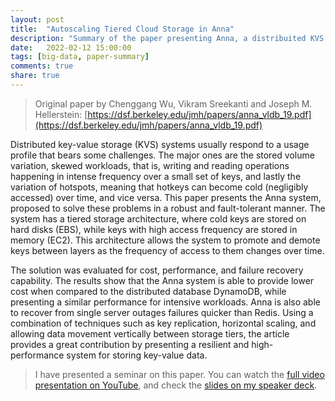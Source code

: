 ```yaml
---
layout: post
title:  "Autoscaling Tiered Cloud Storage in Anna"
description: "Summary of the paper presenting Anna, a distribuited KVS system designed to balance cost and latency requirements."
date:   2022-02-12 15:00:00
tags: [big-data, paper-summary]
comments: true
share: true
---
```


> Original paper by Chenggang Wu, Vikram Sreekanti and Joseph M. Hellerstein: [https://dsf.berkeley.edu/jmh/papers/anna_vldb_19.pdf](https://dsf.berkeley.edu/jmh/papers/anna_vldb_19.pdf)

Distributed key-value storage (KVS) systems usually respond to a usage profile that bears some challenges. The major ones are the stored volume variation, skewed workloads, that is, writing and reading operations happening in intense frequency over a small set of keys, and lastly the variation of hotspots, meaning that hotkeys can become cold (negligibly accessed) over time, and vice versa. This paper presents the Anna system, proposed to solve these problems in a robust and fault-tolerant manner. The system has a tiered storage architecture, where cold keys are stored on hard disks (EBS), while keys with high access frequency are stored in memory (EC2). This architecture allows the system to promote and demote keys between layers as the frequency of access to them changes over time. 

The solution was evaluated for cost, performance, and failure recovery capability. The results show that the Anna system is able to provide lower cost when compared to the distributed database DynamoDB, while presenting a similar performance for intensive workloads. Anna is also able to recover from single server outages failures quicker than Redis. Using a combination of techniques such as key replication, horizontal scaling, and allowing data movement vertically between storage tiers, the article provides a great contribution by presenting a resilient and high-performance system for storing key-value data.

> I have presented a seminar on this paper. You can watch the [full video presentation on YouTube](https://youtu.be/gzspGRsFVEs), and check the [slides on my speaker deck](https://speakerdeck.com/andreybleme/autoscaling-tiered-cloud-storage-in-anna).

